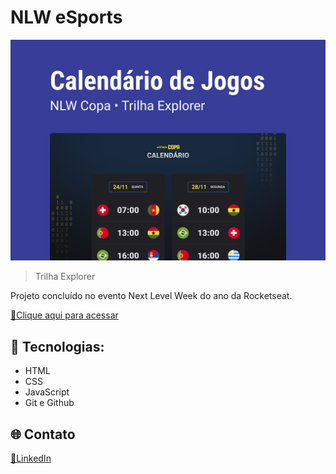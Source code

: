 # NLW eSports 

![preview](./.github/preview.png)

> Trilha Explorer

Projeto concluído no evento Next Level Week do ano da Rocketseat.

[🔗Clique aqui para acessar](https://jorginhoo.github.io/nlw-copa/)

## 🚀 Tecnologias:

- HTML
- CSS
- JavaScript
- Git e Github


## 🌐 Contato

[🔗LinkedIn](https://www.linkedin.com/in/jorge-sidney-1b9696238/)
